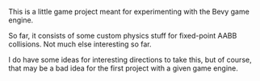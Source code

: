 This is a little game project meant for experimenting with the Bevy game engine.

So far, it consists of some custom physics stuff for fixed-point AABB collisions. Not much else interesting so far.

I do have some ideas for interesting directions to take this, but of course, that may be a bad idea for the first project with a given game engine.
